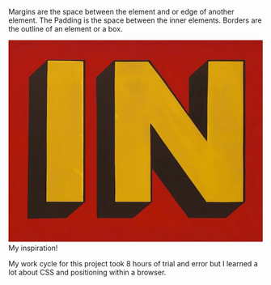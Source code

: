 Margins are the space between the element and or edge of another element.
The Padding is the space between the inner elements.
Borders are the outline of an element or a box.

![IN by Roy Lichtenstein](./images/IN.jpg)
My inspiration!

My work cycle for this project took 8 hours of trial and error but I learned a lot about CSS and positioning within a browser.  
